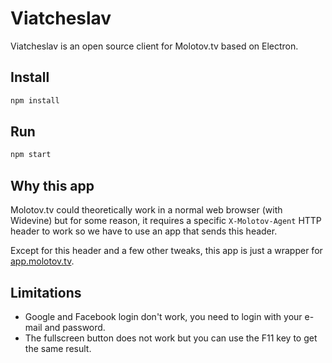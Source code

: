 # Viatcheslav

Viatcheslav is an open source client for Molotov.tv based on Electron.

## Install

```bash
npm install
```

## Run

```bash
npm start
```

## Why this app

Molotov.tv could theoretically work in a normal web browser (with Widevine)
but for some reason, it requires a specific `X-Molotov-Agent` HTTP header to work
so we have to use an app that sends this header.

Except for this header and a few other tweaks, this app is just a wrapper for [app.molotov.tv](https://app.molotov.tv/home).

## Limitations

* Google and Facebook login don't work, you need to login with your e-mail and password.
* The fullscreen button does not work
    but you can use the F11 key to get the same result.

